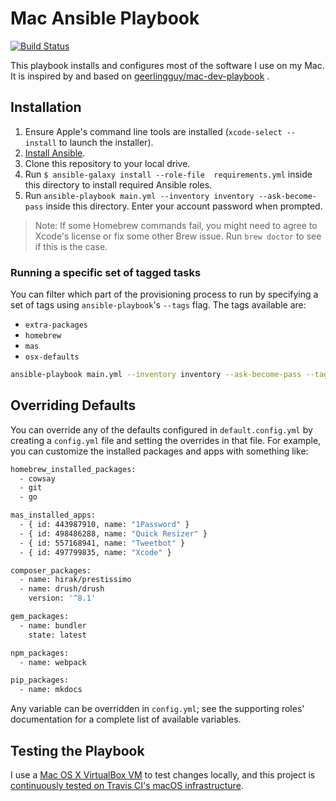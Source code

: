 # Mac Ansible Playbook

[![Build Status](https://travis-ci.org/proinsias/mac-playbook.svg?branch=master)](https://travis-ci.com/proinsias/mac-playbook)

This playbook installs and configures most of the software I use on my Mac.
It is inspired by and based on
[geerlingguy/mac-dev-playbook](https://github.com/geerlingguy/mac-dev-playbook/)
.

## Installation

1. Ensure Apple's command line tools are installed (`xcode-select --install`
   to launch the installer).
2. [Install Ansible](http://docs.ansible.com/intro_installation.html).
3. Clone this repository to your local drive.
4. Run `$ ansible-galaxy install --role-file  requirements.yml` inside this directory
   to install required Ansible roles.
5. Run `ansible-playbook main.yml --inventory inventory --ask-become-pass` inside this directory.
   Enter your account password when prompted.

> Note: If some Homebrew commands fail,
> you might need to agree to Xcode's license or fix some other Brew issue.
> Run `brew doctor` to see if this is the case.

### Running a specific set of tagged tasks

You can filter which part of the provisioning process to run
by specifying a set of tags using `ansible-playbook`'s `--tags` flag.
The tags available are:

* `extra-packages`
* `homebrew`
* `mas`
* `osx-defaults`

```bash
ansible-playbook main.yml --inventory inventory --ask-become-pass --tags "homebrew,mas"
```

## Overriding Defaults

You can override any of the defaults configured in `default.config.yml`
by creating a `config.yml` file and setting the overrides in that file.
For example, you can customize the installed packages and apps with something like:

```bash
homebrew_installed_packages:
  - cowsay
  - git
  - go

mas_installed_apps:
  - { id: 443987910, name: "1Password" }
  - { id: 498486288, name: "Quick Resizer" }
  - { id: 557168941, name: "Tweetbot" }
  - { id: 497799835, name: "Xcode" }

composer_packages:
  - name: hirak/prestissimo
  - name: drush/drush
    version: '^8.1'

gem_packages:
  - name: bundler
    state: latest

npm_packages:
  - name: webpack

pip_packages:
  - name: mkdocs
```

Any variable can be overridden in `config.yml`;
see the supporting roles' documentation for a complete list of available variables.

## Testing the Playbook

I use a [Mac OS X VirtualBox VM](https://github.com/geerlingguy/mac-osx-virtualbox-vm)
to test changes locally, and this project is
[continuously tested on Travis CI's macOS infrastructure](https://travis-ci.com/proinsias/mac-playbook).
